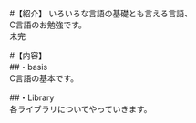 #【紹介】
いろいろな言語の基礎とも言える言語、  
C言語のお勉強です。  
未完  
  
#【内容】  
##・basis  
C言語の基本です。  

##・Library  
各ライブラリについてやっていきます。  
